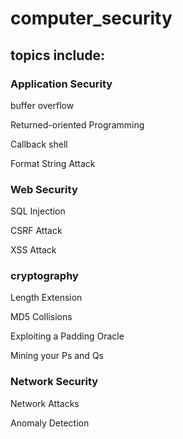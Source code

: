 # computer_security
## topics include:
### Application Security
buffer overflow

Returned-oriented Programming

Callback shell

Format String Attack

### Web Security
SQL Injection

CSRF Attack

XSS Attack

### cryptography 
Length Extension

MD5 Collisions

Exploiting a Padding Oracle

Mining your Ps and Qs

### Network Security
Network Attacks

Anomaly Detection
